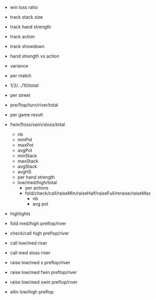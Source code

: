 - win loss ratio
- track stack size
- track hand strength
- track action
- track showdown
- hand strength vs action
- variance 

- per match
- 1/2/.../10/total
- per street
- pre/flop/turn/river/total 
- per game result
- fwin/floss/swin/sloss/total
  - nb
  - minPot
  - maxPot
  - avgPot
  - minStack
  - maxStack
  - avgStack
  - avgHS
  - per hand strength
  - low/med/high/total
    - per actions
    - fold/check/call/raiseMin/raiseHalf/raiseFull/reraise/raiseMax
      - nb
      - avg pot

- highlights 
- fold med/high preflop/river
- check/call high preflop/river
- call low/med river
- call med sloss river
- raise low/med s preflop/river
- raise low/med fwin preflop/river
- raise low/med swin preflop/river
- allin low/high preflop

